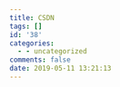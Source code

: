 ```yaml
---
title: CSDN
tags: []
id: '38'
categories:
  - - uncategorized
comments: false
date: 2019-05-11 13:21:13
---
```


